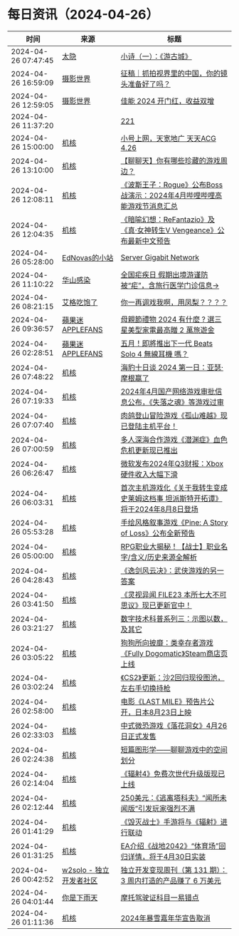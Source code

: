 ﻿# 每日资讯（2024-04-26）

|时间|来源|标题|
|---|---|---|
|2024-04-26 07:47:45|[太隐](https://wangyurui.com/feed.xml)|[小诗（一）：《游古城》](https://wangyurui.com/posts/xiao-shi-you-gu-cheng-2baf1782)|
|2024-04-26 16:59:09|[摄影世界](https://feedx.net/rss/photoworld.xml)|[征稿｜抓拍视界里的中国，你的镜头准备好了吗？](https://www.photoworld.com.cn/post/176531)|
|2024-04-26 12:59:05|[摄影世界](https://feedx.net/rss/photoworld.xml)|[佳能 2024 开门红，收益双增](https://www.photoworld.com.cn/post/176632)|
|2024-04-26 11:37:20|[](http://blog.fivest.one/feed)|[221](https://blog.fivest.one/archives/6716)|
|2024-04-26 15:00:00|[机核](https://www.gcores.com/rss)|[小号上网，天宽地广 天天ACG 4.26](https://www.gcores.com/radios/180593)|
|2024-04-26 13:10:00|[机核](https://www.gcores.com/rss)|[【聊聊天】你有哪些珍藏的游戏周边？](https://www.gcores.com/articles/180923)|
|2024-04-26 12:08:11|[机核](https://www.gcores.com/rss)|[《波斯王子：Rogue》公布Boss战演示：2024年4月哔哩哔哩高能游戏节消息汇总](https://www.gcores.com/articles/180936)|
|2024-04-26 12:04:35|[机核](https://www.gcores.com/rss)|[《暗喻幻想：ReFantazio》及《真·女神转生Ⅴ Vengeance》公布最新中文预告](https://www.gcores.com/articles/180943)|
|2024-04-26 05:28:00|[EdNovas的小站](https://ednovas.xyz/atom.xml)|[Server Gigabit Network](https://ednovas.xyz/2024/04/25/gigabit/)|
|2024-04-26 11:10:22|[华山感染](https://feedpress.me/wx-hsinfect)|[全国疟疾日 假期出境游谨防被“疟”，含旅行医学门诊信息→](http://mp.weixin.qq.com/s?__biz=Mzk0ODIzMjMxNQ%3D%3D&mid=2247502811&idx=1&sn=20e77ee4f9c9a2f91f8e81c722605afa)|
|2024-04-26 08:21:15|[艾格吃饱了](https://feedpress.me/wx-aigechibaole)|[你一再调戏我啊，用凤梨？？？？](http://mp.weixin.qq.com/s?__biz=MjM5NTYxODQyMA%3D%3D&mid=2653452136&idx=1&sn=b65385d34abe539c8a8df575a6af3ef3)|
|2024-04-26 09:36:57|[蘋果迷 APPLEFANS](https://applefans.today/feed/)|[母親節禮物 2024 有什麼 ? 選三星美型家電最高贈 2 萬旅遊金](https://applefans.today/2024-04-samsung-monther-gift-specil-event/)|
|2024-04-26 02:28:51|[蘋果迷 APPLEFANS](https://applefans.today/feed/)|[五月！即將推出下一代 Beats Solo 4 無線耳機 嗎？](https://applefans.today/2024-04-beats-solo-4-rumors/)|
|2024-04-26 07:48:22|[机核](https://www.gcores.com/rss)|[海豹十日谈 2024 第一日：亚瑟·摩根赢了](https://www.gcores.com/radios/180927)|
|2024-04-26 07:19:33|[机核](https://www.gcores.com/rss)|[2024年4月国产网络游戏审批信息公布，《失落之魂》等游戏过审](https://www.gcores.com/articles/180926)|
|2024-04-26 07:07:40|[机核](https://www.gcores.com/rss)|[肉鸽登山冒险游戏《孤山难越》现已登陆主机平台！](https://www.gcores.com/articles/180924)|
|2024-04-26 07:00:59|[机核](https://www.gcores.com/rss)|[多人深海合作游戏《潜渊症》血色危机更新现已推出](https://www.gcores.com/articles/180922)|
|2024-04-26 06:26:47|[机核](https://www.gcores.com/rss)|[微软发布2024年Q3财报：Xbox硬件收入大幅下滑](https://www.gcores.com/articles/180918)|
|2024-04-26 06:03:31|[机核](https://www.gcores.com/rss)|[首次主机游戏化《关于我转生变成史莱姆这档事 坦派斯特开拓谭》将于2024年8月8日登场](https://www.gcores.com/articles/180916)|
|2024-04-26 05:53:28|[机核](https://www.gcores.com/rss)|[手绘风格叙事游戏《Pine: A Story of Loss》公布全新预告](https://www.gcores.com/articles/180914)|
|2024-04-26 05:00:00|[机核](https://www.gcores.com/rss)|[RPG职业大揭秘！【战士】职业名字/含义/历史来源全解析](https://www.gcores.com/videos/180882)|
|2024-04-26 04:28:43|[机核](https://www.gcores.com/rss)|[《逸剑风云决》：武侠游戏的另一答案](https://www.gcores.com/articles/180736)|
|2024-04-26 03:41:50|[机核](https://www.gcores.com/rss)|[《灵视异闻 FILE23 本所七大不可思议》现已更新官中！](https://www.gcores.com/articles/180910)|
|2024-04-26 03:21:27|[机核](https://www.gcores.com/rss)|[数字技术科普系列三：示图以数，及其它](https://www.gcores.com/articles/180905)|
|2024-04-26 03:05:22|[机核](https://www.gcores.com/rss)|[狗狗所向披靡：类幸存者游戏《Fully Dogomatic》Steam商店页上线](https://www.gcores.com/articles/180907)|
|2024-04-26 03:02:24|[机核](https://www.gcores.com/rss)|[《CS2》更新：沙2回归现役图池，左右手切换持枪](https://www.gcores.com/articles/180906)|
|2024-04-26 02:58:00|[机核](https://www.gcores.com/rss)|[电影《LAST MILE》预告片公开，日本8月23日上映](https://www.gcores.com/articles/180897)|
|2024-04-26 02:33:03|[机核](https://www.gcores.com/rss)|[中式微恐游戏《落花洞女》4月26日正式发售](https://www.gcores.com/articles/180904)|
|2024-04-26 02:24:38|[机核](https://www.gcores.com/rss)|[短篇图形学——聊聊游戏中的空间划分](https://www.gcores.com/articles/180790)|
|2024-04-26 02:14:04|[机核](https://www.gcores.com/rss)|[《辐射4》免费次世代升级版现已上线](https://www.gcores.com/articles/180901)|
|2024-04-26 02:12:44|[机核](https://www.gcores.com/rss)|[250美元：《逃离塔科夫》“闻所未闻版”引发玩家强烈不满](https://www.gcores.com/articles/180900)|
|2024-04-26 01:41:29|[机核](https://www.gcores.com/rss)|[《毁灭战士》手游将与《辐射》进行联动](https://www.gcores.com/articles/180898)|
|2024-04-26 01:31:25|[机核](https://www.gcores.com/rss)|[EA介绍《战地2042》“体育场”回归详情，将于4月30日实装](https://www.gcores.com/articles/180896)|
|2024-04-26 00:42:52|[w2solo - 独立开发者社区](https://w2solo.com/topics/feed)|[独立开发变现周刊（第 131 期）：3 周内打造的产品赚了 6 万美元](https://w2solo.com/topics/4581)|
|2024-04-26 04:01:44|[你是下雨天](https://glooow1024.github.io/atom.xml)|[摩托驾驶证科目一易错点](https://glooow1024.github.io/2024/04/26/moto_subject1/)|
|2024-04-26 01:11:36|[机核](https://www.gcores.com/rss)|[2024年暴雪嘉年华宣告取消](https://www.gcores.com/articles/180892)|
